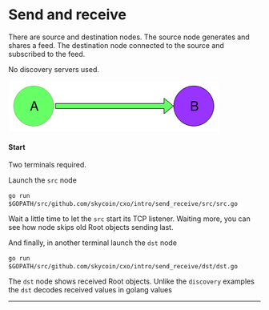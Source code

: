 Send and receive
================

There are source and destination nodes. The source node generates and shares
a feed. The destination node connected to the source and subscribed to the feed.

No discovery servers used.

![send_receive](./send_receive.png)

#### Start

Two terminals required.

Launch the `src` node
```
go run $GOPATH/src/github.com/skycoin/cxo/intro/send_receive/src/src.go
```

Wait a little time to let the `src` start its TCP listener. Waiting more, you
can see how node skips old Root objects sending last.

And finally, in another terminal launch the `dst` node
```
go run $GOPATH/src/github.com/skycoin/cxo/intro/send_receive/dst/dst.go
```

The `dst` node shows received Root objects. Unlike the `discovery` examples
the `dst` decodes received values in golang values

---
